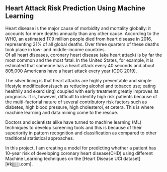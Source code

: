  ## Heart Attack Risk Prediction Using Machine Learning
 Heart disease is the major cause of morbidity and mortality globally: it accounts for more deaths annually than any other cause. According to the WHO, an estimated 17.9 million people died from heart disease in 2016, representing 31% of all global deaths. Over three quarters of these deaths took place in low- and middle-income countries.<br/>
Of all heart diseases, coronary heart disease (aka heart attack) is by far the most common and the most fatal. In the United States, for example, it is estimated that someone has a heart attack every 40 seconds and about 805,000 Americans have a heart attack every year (CDC 2019).<br/>

The silver lining is that heart attacks are highly preventable and simple lifestyle modifications(such as reducing alcohol and tobacco use; eating healthily and exercising) coupled with early treatment greatly improves its prognosis. It is, however, difficult to identify high risk patients because of the multi-factorial nature of several contributory risk factors such as diabetes, high blood pressure, high cholesterol, et cetera. This is where machine learning and data mining come to the rescue.<br/>

Doctors and scientists alike have turned to machine learning (ML) techniques to develop screening tools and this is because of their superiority in pattern recognition and classification as compared to other traditional statistical approaches.<br/>

In this project, I am creating a model for predicting whether a patient has 10-year risk of developing coronary heart disease(CHD) using different Machine Learning techniques on the [Heart Disease UCI dataset][#kjjjjjjj.com].
